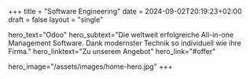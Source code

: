 +++
title = "Software Engineering"
date = 2024-09-02T20:19:23+02:00
draft = false
layout = "single"

hero_text="Odoo"
hero_subtext="Die weltweit erfolgreiche All-in-one Management Software. Dank modernster Technik so individuell wie ihre Firma."
hero_linktext="Zu unserem Angebot"
hero_link="#offer"

hero_image="/assets/images/home-hero.jpg"
+++
